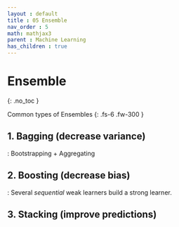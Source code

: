 ```yaml
---
layout : default
title : 05 Ensemble
nav_order : 5
math: mathjax3 
parent : Machine Learning
has_children : true
---
```


# Ensemble
{: .no_toc }

Common types of Ensembles
{: .fs-6 .fw-300 }


## 1. Bagging (decrease variance)

: Bootstrapping + Aggregating 


## 2. Boosting (decrease bias)

: Several *sequential* weak learners build a strong learner.  


## 3. Stacking (improve predictions)
